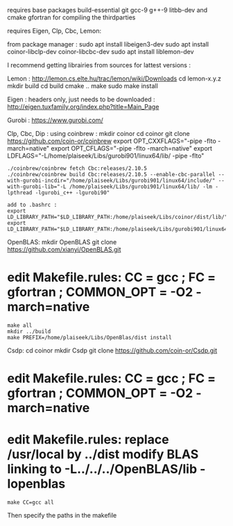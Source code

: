 requires base packages build-essential git gcc-9 g++-9 litbb-dev
and cmake gfortran for compiling the thirdparties

requires Eigen, Clp, Cbc, Lemon:

from package manager :
    sudo apt install libeigen3-dev
    sudo apt install coinor-libclp-dev coinor-libcbc-dev
    sudo apt install liblemon-dev
    
I recommend getting librairies from sources for lattest versions : 


Lemon : http://lemon.cs.elte.hu/trac/lemon/wiki/Downloads
    cd lemon-x.y.z
    mkdir build
    cd build
    cmake ..
    make
    sudo make install

Eigen : headers only, just needs to be downloaded : http://eigen.tuxfamily.org/index.php?title=Main_Page

Gurobi : https://www.gurobi.com/

Clp, Cbc, Dip : using coinbrew :
    mkdir coinor
    cd coinor
    git clone https://github.com/coin-or/coinbrew
    export OPT_CXXFLAGS="-pipe -flto -march=native"
    export OPT_CFLAGS="-pipe -flto -march=native"
    export LDFLAGS="-L/home/plaiseek/Libs/gurobi901/linux64/lib/ -pipe -flto"
     
    ./coinbrew/coinbrew fetch Cbc:releases/2.10.5
    ./coinbrew/coinbrew build Cbc:releases/2.10.5 --enable-cbc-parallel --with-gurobi-incdir="/home/plaiseek/Libs/gurobi901/linux64/include/" --with-gurobi-lib="-L /home/plaiseek/Libs/gurobi901/linux64/lib/ -lm -lpthread -lgurobi_c++ -lgurobi90"

    add to .bashrc :
    export LD_LIBRARY_PATH="$LD_LIBRARY_PATH:/home/plaiseek/Libs/coinor/dist/lib/"
    export LD_LIBRARY_PATH="$LD_LIBRARY_PATH:/home/plaiseek/Libs/gurobi901/linux64/lib/"

      
OpenBLAS:
    mkdir OpenBLAS
    git clone https://github.com/xianyi/OpenBLAS.git
# edit Makefile.rules: CC = gcc ; FC = gfortran ; COMMON_OPT = -O2 -march=native
    make all
    mkdir ../build
    make PREFIX=/home/plaiseek/Libs/OpenBlas/dist install

Csdp:
    cd coinor
    mkdir Csdp
    git clone https://github.com/coin-or/Csdp.git
# edit Makefile.rules: CC = gcc ; FC = gfortran ; COMMON_OPT = -O2 -march=native
# edit Makefile.rules: replace /usr/local by ../dist modify BLAS linking to -L../../../OpenBLAS/lib -lopenblas
    make CC=gcc all


Then specify the paths in the makefile
